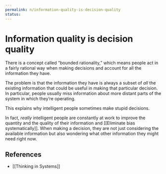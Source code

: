 ```yaml
---
permalink: n/information-quality-is-decision-quality
status: 
---
```

# Information quality is decision quality

There is a concept called “bounded rationality,” which means people act in a fairly rational way when making decisions and account for all the information they have.

The problem is that the information they have is always a subset of _all_ the existing information that could be useful in making that particular decision. In particular, people usually miss information about more distant parts of the system in which they’re operating.

This explains why intelligent people sometimes make stupid decisions.

In fact, _really_ intelligent people are constantly at work to improve the quantity and the quality of their information and [[Eliminate bias systematically]]. When making a decision, they are not just considering the available information but also wondering what other information they might need right now.

## References

- [[Thinking in Systems]]

